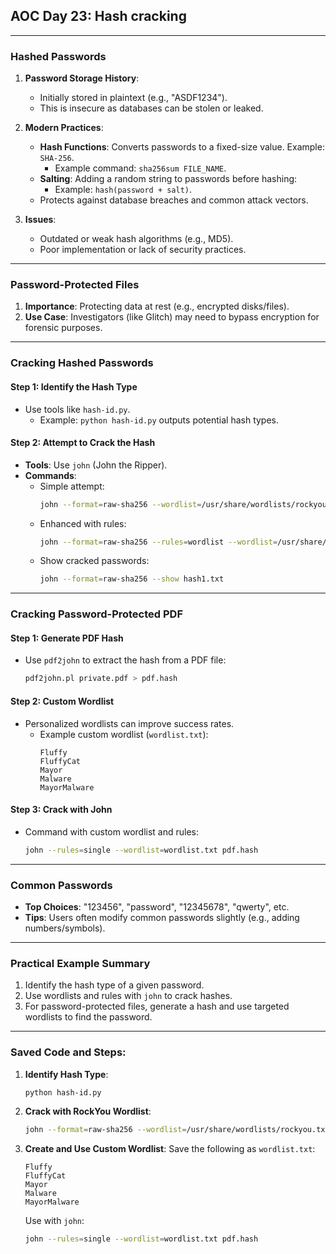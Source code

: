 
## AOC Day 23: Hash cracking

---

### **Hashed Passwords**
1. **Password Storage History**: 
   - Initially stored in plaintext (e.g., "ASDF1234").
   - This is insecure as databases can be stolen or leaked.

2. **Modern Practices**:
   - **Hash Functions**: Converts passwords to a fixed-size value. Example: `SHA-256`.
     - Example command: `sha256sum FILE_NAME`.
   - **Salting**: Adding a random string to passwords before hashing:
     - Example: `hash(password + salt)`.
   - Protects against database breaches and common attack vectors.

3. **Issues**:
   - Outdated or weak hash algorithms (e.g., MD5).
   - Poor implementation or lack of security practices.

---

### **Password-Protected Files**
1. **Importance**: Protecting data at rest (e.g., encrypted disks/files).
2. **Use Case**: Investigators (like Glitch) may need to bypass encryption for forensic purposes.

---

### **Cracking Hashed Passwords**
#### **Step 1: Identify the Hash Type**
- Use tools like `hash-id.py`.
  - Example: `python hash-id.py` outputs potential hash types.

#### **Step 2: Attempt to Crack the Hash**
- **Tools**: Use `john` (John the Ripper).
- **Commands**:
  - Simple attempt:  
    ```bash
    john --format=raw-sha256 --wordlist=/usr/share/wordlists/rockyou.txt hash1.txt
    ```
  - Enhanced with rules:  
    ```bash
    john --format=raw-sha256 --rules=wordlist --wordlist=/usr/share/wordlists/rockyou.txt hash1.txt
    ```
  - Show cracked passwords:  
    ```bash
    john --format=raw-sha256 --show hash1.txt
    ```

---

### **Cracking Password-Protected PDF**
#### **Step 1: Generate PDF Hash**
- Use `pdf2john` to extract the hash from a PDF file:
  ```bash
  pdf2john.pl private.pdf > pdf.hash
  ```

#### **Step 2: Custom Wordlist**
- Personalized wordlists can improve success rates.
  - Example custom wordlist (`wordlist.txt`):
    ```
    Fluffy
    FluffyCat
    Mayor
    Malware
    MayorMalware
    ```

#### **Step 3: Crack with John**
- Command with custom wordlist and rules:
  ```bash
  john --rules=single --wordlist=wordlist.txt pdf.hash
  ```

---

### **Common Passwords**
- **Top Choices**: "123456", "password", "12345678", "qwerty", etc.
- **Tips**: Users often modify common passwords slightly (e.g., adding numbers/symbols).

---

### **Practical Example Summary**
1. Identify the hash type of a given password.
2. Use wordlists and rules with `john` to crack hashes.
3. For password-protected files, generate a hash and use targeted wordlists to find the password.

---

### Saved Code and Steps:
1. **Identify Hash Type**:
   ```bash
   python hash-id.py
   ```

2. **Crack with RockYou Wordlist**:
   ```bash
   john --format=raw-sha256 --wordlist=/usr/share/wordlists/rockyou.txt hash1.txt
   ```

3. **Create and Use Custom Wordlist**:
   Save the following as `wordlist.txt`:
   ```
   Fluffy
   FluffyCat
   Mayor
   Malware
   MayorMalware
   ```
   Use with `john`:
   ```bash
   john --rules=single --wordlist=wordlist.txt pdf.hash
   ```
